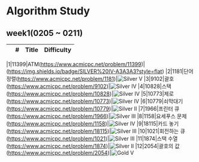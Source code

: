 # Algorithm Study

## week1(0205 ~ 0211)

|     |  #  | Title | Difficulty |
| :-: | :-: | :---: | :--------: |

|1|11399|ATM(https://www.acmicpc.net/problem/11399)|(https://img.shields.io/badge/SILVER%20IV-A3A3A3?style=flat)
|2|1181|단어 정렬(https://www.acmicpc.net/problem/1181)|![Silver V](https://img.shields.io/badge/SILVER%20V-A3A3A3?style=flat)
|3|9102|괄호(https://www.acmicpc.net/problem/9102)|![Silver IV](https://img.shields.io/badge/SILVER%20IV-A3A3A3?style=flat)
|4|10828|스택(https://www.acmicpc.net/problem/10828)|![Silver IV](https://img.shields.io/badge/SILVER%20IV-A3A3A3?style=flat)
|5|10773|제로(https://www.acmicpc.net/problem/10773)|![Silver IV](https://img.shields.io/badge/SILVER%20IV-A3A3A3?style=flat)
|6|10779|쇠막대기(https://www.acmicpc.net/problem/10779)|![Silver II](https://img.shields.io/badge/SILVER%20II-A3A3A3?style=flat)
|7|1966|프린터 큐(https://www.acmicpc.net/problem/1966)|![Silver III](https://img.shields.io/badge/SILVER%20III-A3A3A3?style=flat)
|8|1158|요세푸스 문제(https://www.acmicpc.net/problem/1158)|![Silver IV](https://img.shields.io/badge/SILVER%20IV-A3A3A3?style=flat)
|9|18115|카드 놓기(https://www.acmicpc.net/problem/18115)|![Silver III](https://img.shields.io/badge/SILVER%20III-A3A3A3?style=flat)
|10|1021|회전하는 큐(https://www.acmicpc.net/problem/1021)|![Silver III](https://img.shields.io/badge/SILVER%20III-A3A3A3?style=flat)
|11|1874|스택 수열(https://www.acmicpc.net/problem/1874)|![Silver II](https://img.shields.io/badge/SILVER%20II-A3A3A3?style=flat)
|12|2054|괄호의 값(https://www.acmicpc.net/problem/2054)|![Gold V](https://img.shields.io/badge/GOLD%20IV-D5A11E?style=flat)

<!--
금: #D5A11E
은: #A3A3A3
동: #CD7F32
1	I
2	II
3	III
4	IV
5	V
-->
